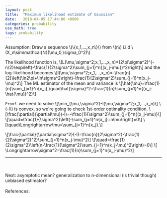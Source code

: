 ```yaml
---
layout: post
title:  "Maximum likelihood estimate of Gaussian"
date:   2018-04-05 17:44:00 +0900
categories: probability
use_math: true
tags: probability
---
```

Assumption: Draw a sequence \\(\\{x_1,...,x_n\\}\\) from  \\(n\\) i.i.d \\(X_n\sim\mathcal{N}(\mu_0,\sigma_0^2)\\)



The likelihood function is, \\[L(\mu,\sigma^2;x_1,...,x_n)=(2\pi\sigma^2)^{-n/2}\exp\left(-\frac{1}{2\sigma^2}\sum_{j=1}^n{(x_j-\mu})^2\right)\\]
and the log-likelihood becomes \\[l(\mu,\sigma^2;x_1,...,x_n)=-\frac{n}{2}\left(\ln2\pi+\ln\sigma^2\right)-\frac{1}{2\sigma^2}\sum_{j=1}^n(x_j-\mu)^2\\] The ML estimator of the mean and variance is \\[\hat{\mu}=\frac{1}{n}\sum_{j=1}^n{x_j},\quad\hat{\sigma}^2=\frac{1}{n}\sum_{j=1}^n{(x_j-\hat{\mu})^2}\\]

`Proof`. we need to solve \\[\min_{\mu,\sigma^2}-l(\mu,\sigma^2;x_1,...,x_n)\\] \\(-l\\) is convex, so we're going to check 1st-order optimality condition. \\[\frac{\partial}{\partial\mu}(-l)=-\frac{1}{\sigma^2}\sum_{j=1}^n{(x_j-\mu)}\\] \\[\quad=\frac{1}{\sigma^2}\left(-\sum_{j=1}^n{x_j}+n\mu\right)=0\\] \\[\quad\Longrightarrow\mu=\sum_{j=1}^n{x_j}.\\]

\\[\frac{\partial}{\partial\sigma^2}(-l)=\frac{n}{2\sigma^2}-\frac{1}{2(\sigma^2)^2}\sum_{j=1}^n(x_j-\mu)^2\\] \\[\quad=\frac{1}{2\sigma^2}\left(n-\frac{1}{\sigma^2}\sum_{j=1}^n(x_j-\mu)^2\right)=0\\] \\[ \Longrightarrow\sigma^2=\frac{1}{n}\sum_{j=1}^n(x_j-\mu)^2\\]


<hr>
<br/><br/>
Next:
asymptotic mean?  
generalization to n-dimensional (is trivial though)  
unbiased estimator?  
<br/><br/>
References:  